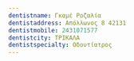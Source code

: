 ```yaml
---
dentistname: Γκαμέ Ροζαλία
dentistaddress: Απόλλωνος 8 42131
dentistmobile: 2431071577
dentistcity: ΤΡΙΚΑΛΑ
dentistspecialty: Οδοντίατρος
---
```

